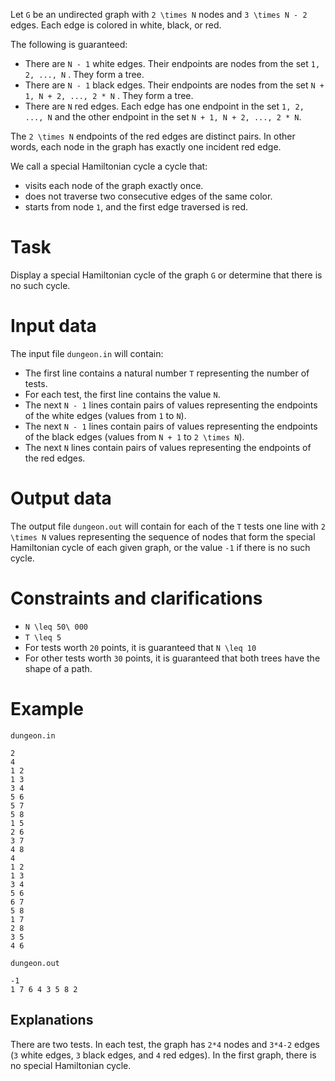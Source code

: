 Let `G` be an undirected graph with `2 \times N` nodes and `3 \times N - 2` edges. Each edge is colored in white, black, or red.

The following is guaranteed:
* There are `N - 1` white edges. Their endpoints are nodes from the set `1, 2, ..., N` . They form a tree.
* There are `N - 1` black edges. Their endpoints are nodes from the set `N + 1, N + 2, ..., 2 * N` . They form a tree.
* There are `N` red edges. Each edge has one endpoint in the set `1, 2, ..., N` and the other endpoint in the set `N + 1, N + 2, ..., 2 * N`.

The `2 \times N` endpoints of the red edges are distinct pairs. In other words, each node in the graph has exactly one incident red edge.

We call a special Hamiltonian cycle a cycle that:
* visits each node of the graph exactly once.
* does not traverse two consecutive edges of the same color.
* starts from node `1`, and the first edge traversed is red.

# Task
Display a special Hamiltonian cycle of the graph `G` or determine that there is no such cycle.

# Input data
The input file `dungeon.in` will contain:
- The first line contains a natural number `T` representing the number of tests.
- For each test, the first line contains the value `N`.
- The next `N - 1` lines contain pairs of values representing the endpoints of the white edges (values from `1` to `N`).
- The next `N - 1` lines contain pairs of values representing the endpoints of the black edges (values from `N + 1` to `2 \times N`).
- The next `N` lines contain pairs of values representing the endpoints of the red edges.

# Output data
The output file `dungeon.out` will contain for each of the `T` tests one line with `2 \times N` values representing the sequence of nodes that form the special Hamiltonian cycle of each given graph, or the value `-1` if there is no such cycle.

# Constraints and clarifications
* `N \leq 50\ 000`
* `T \leq 5`
* For tests worth `20` points, it is guaranteed that `N \leq 10`
* For other tests worth `30` points, it is guaranteed that both trees have the shape of a path.

# Example

`dungeon.in`
```
2
4
1 2
1 3
3 4
5 6
5 7
5 8
1 5
2 6
3 7
4 8
4
1 2
1 3
3 4
5 6
6 7
5 8
1 7
2 8
3 5
4 6
```

`dungeon.out`
```
-1
1 7 6 4 3 5 8 2
```

Explanations
---

There are two tests.
In each test, the graph has `2*4` nodes and `3*4-2` edges (`3` white edges, `3` black edges, and `4` red edges).
In the first graph, there is no special Hamiltonian cycle.